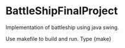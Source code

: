 # BattleShipFinalProject

Implementation of battleship using java swing.

Use makefile to build and run. Type {make}
